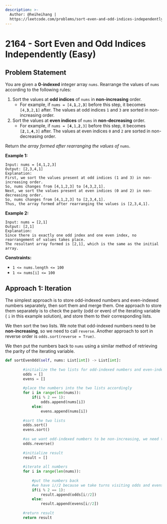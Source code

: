 ```yaml
---
description: >-
  Author: @heiheihang |
  https://leetcode.com/problems/sort-even-and-odd-indices-independently/
---
```


# 2164 - Sort Even and Odd Indices Independently (Easy)

## Problem Statement

You are given a **0-indexed** integer array `nums`. Rearrange the values of `nums` according to the following rules:

1. Sort the values at **odd indices** of `nums` in **non-increasing** order.
   * For example, if `nums = [4,`**`1`**`,2,`**`3`**`]` before this step, it becomes `[4,`**`3`**`,2,`**`1`**`]` after. The values at odd indices `1` and `3` are sorted in non-increasing order.
2. Sort the values at **even indices** of `nums` in **non-decreasing** order.
   * For example, if `nums = [`**`4`**`,1,`**`2`**`,3]` before this step, it becomes `[`**`2`**`,1,`**`4`**`,3]` after. The values at even indices `0` and `2` are sorted in non-decreasing order.

Return _the array formed after rearranging the values of_ `nums`.

**Example 1:**

```
Input: nums = [4,1,2,3]
Output: [2,3,4,1]
Explanation: 
First, we sort the values present at odd indices (1 and 3) in non-increasing order.
So, nums changes from [4,1,2,3] to [4,3,2,1].
Next, we sort the values present at even indices (0 and 2) in non-decreasing order.
So, nums changes from [4,1,2,3] to [2,3,4,1].
Thus, the array formed after rearranging the values is [2,3,4,1].
```

**Example 2:**

```
Input: nums = [2,1]
Output: [2,1]
Explanation: 
Since there is exactly one odd index and one even index, no rearrangement of values takes place.
The resultant array formed is [2,1], which is the same as the initial array.  
```

**Constraints:**

* `1 <= nums.length <= 100`
* `1 <= nums[i] <= 100`

## Approach 1: Iteration

The simplest approach is to store odd-indexed numbers and even-indexed numbers separately, then sort them and merge them. One approach to store them separately is to check the parity (odd or even) of the iterating variable ( `i` in this example solution), and store them to their corresponding lists.

We then sort the two lists. We note that odd-indexed numbers need to be **non-increasing**, so we need to call `reverse`. Another approach to sort in reverse order is `odds.sort(reverse = True)`.&#x20;

We then put the numbers back to `nums` using a similar method of retrieving the parity of the iterating variable.

```python
def sortEvenOdd(self, nums: List[int]) -> List[int]:
        
        #initialize the two lists for odd-indexed numbers and even-indexed numbers
        odds = []
        evens = []
        
        #place the numbers into the two lists accordingly
        for i in range(len(nums)):
            if(i % 2 == 1):
                odds.append(nums[i])
            else:
                evens.append(nums[i])
                
        #sort the two lists        
        odds.sort()
        evens.sort()
        
        #as we want odd-indexed numbers to be non-increasing, we need to reverse it
        odds.reverse()
        
        #initialize result
        result = []
        
        #iterate all numbers
        for i in range(len(nums)):
            
            #put the numbers back 
            #we have i//2 because we take turns visiting odds and evens
            if(i % 2 == 1):
                result.append(odds[i//2])
            else:
                result.append(evens[i//2])
        
        #return result
        return result
```
